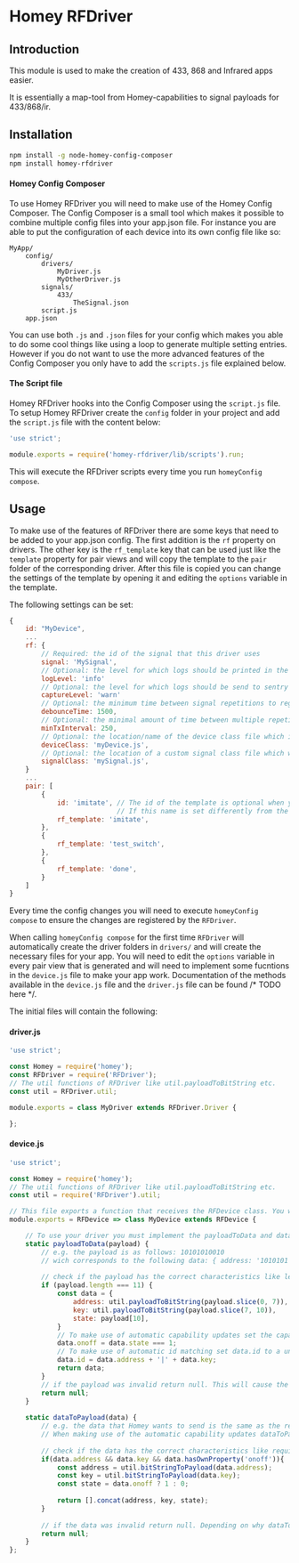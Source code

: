 # Homey RFDriver

## Introduction
This module is used to make the creation of 433, 868 and Infrared apps easier.

It is essentially a map-tool from Homey-capabilities to signal payloads for 433/868/ir.

## Installation
```bash
npm install -g node-homey-config-composer
npm install homey-rfdriver
```

#### Homey Config Composer
To use Homey RFDriver you will need to make use of the Homey Config Composer. The Config Composer is a small tool which makes it possible to combine multiple config files into your app.json file. For instance you are able to put the configuration of each device into its own config file like so:
```
MyApp/
    config/
        drivers/
            MyDriver.js
            MyOtherDriver.js
        signals/
            433/
                TheSignal.json
        script.js
    app.json
```
You can use both `.js` and `.json` files for your config which makes you able to do some cool things like using a loop to generate multiple setting entries. However if you do not want to use the more advanced features of the Config Composer you only have to add the `scripts.js` file explained below.

#### The Script file
Homey RFDriver hooks into the Config Composer using the `script.js` file. To setup Homey RFDriver create the `config` folder in your project and add the `script.js` file with the content below:
```javascript
'use strict';

module.exports = require('homey-rfdriver/lib/scripts').run;
```
This will execute the RFDriver scripts every time you run `homeyConfig compose`.

## Usage
To make use of the features of RFDriver there are some keys that need to be added to your app.json config. The first addition is the `rf` property on drivers. The other key is the `rf_template` key that can be used just like the `template` property for pair views and will copy the template to the `pair` folder of the corresponding driver. After this file is copied you can change the settings of the template by opening it and editing the `options` variable in the template.

The following settings can be set:
```javascript
{
	id: "MyDevice",
    ...
    rf: {
        // Required: the id of the signal that this driver uses
        signal: 'MySignal',
        // Optional: the level for which logs should be printed in the console, can be 'silly'|'debug'|'verbose'|'info'|'warn'|'error'. Defaults to 'info'.
        logLevel: 'info'
        // Optional: the level for which logs should be send to sentry (if added to the app). Defaults to 'warn'
        captureLevel: 'warn'
        // Optional: the minimum time between signal repetitions to register multiple presses. Defaults to 500ms
        debounceTime: 1500,
        // Optional: the minimal amount of time between multiple repetitions of the same signal when send from Homey. Defaults to 0ms
        minTxInterval: 250,
        // Optional: the location/name of the device class file which is instantiated for device instances. Defaults to device.js.
        deviceClass: 'myDevice.js',
        // Optional: the location of a custom signal class file which will be used by the device instances. Defaults to the default Signal class of the RFDriver.
        signalClass: 'mySignal.js',
    }
    ...
    pair: [
    	{
            id: 'imitate', // The id of the template is optional when you set the rf_template. It will then default to the template name. 
                           // If this name is set differently from the template name you MUST change this in the template options
            rf_template: 'imitate',
        },
        {
            rf_template: 'test_switch',
        },
        {
            rf_template: 'done',
        }
    ]
}
```
Every time the config changes you will need to execute `homeyConfig compose` to ensure the changes are registered by the `RFDriver`.

When calling `homeyConfig compose` for the first time `RFDriver` will automatically create the driver folders in `drivers/` and will create the necessary files for your app. You will need to edit the `options` variable in every pair view that is generated and will need to implement some fucntions in the `device.js` file to make your app work. Documentation of the methods available in the `device.js` file and the `driver.js` file can be found /* TODO here */.

The initial files will contain the following: 

#### driver.js
```javascript
'use strict';

const Homey = require('homey');
const RFDriver = require('RFDriver');
// The util functions of RFDriver like util.payloadToBitString etc.
const util = RFDriver.util;

module.exports = class MyDriver extends RFDriver.Driver {

};
```

#### device.js
```javascript
'use strict';

const Homey = require('homey');
// The util functions of RFDriver like util.payloadToBitString etc.
const util = require('RFDriver').util;

// This file exports a function that receives the RFDevice class. You will need to return a class that extends the given class. You can do this by leaving the line below as this and only change "MyDevice" into a logical name for your app.
module.exports = RFDevice => class MyDevice extends RFDevice {

	// To use your driver you must implement the payloadToData and dataToPayload functions. These functions are static which means that you cannot use 'this' inside these functions!
    static payloadToData(payload) {   
        // e.g. the payload is as follows: 10101010010 
        // wich corresponds to the following data: { address: '1010101', key: '001' state: '0' }
        
        // check if the payload has the correct characteristics like length or checksum
        if (payload.length === 11) {
            const data = {
                address: util.payloadToBitString(payload.slice(0, 7)),
                key: util.payloadToBitString(payload.slice(7, 10)),
                state: payload[10],
            }
            // To make use of automatic capability updates set the capability value in the data object
            data.onoff = data.state === 1;
            // To make use of automatic id matching set data.id to a unique value for this device. Since this device is switching on the address + the key we set it to these values concatted
            data.id = data.address + '|' + data.key;
            return data;
        }
        // if the payload was invalid return null. This will cause the payload to be dropped by this device.
        return null;
    }
    
    static dataToPayload(data) {
    	// e.g. the data that Homey wants to send is the same as the received data above which was { address: '1010101', key: '001' state: '0', onoff: false, id: '1010101|001' }
        // When making use of the automatic capability updates dataToPayload will be fired with the capability key set to the new value when the capability is changed. Therefore you will need to translate that capability to the corresponding payload.
        
        // check if the data has the correct characteristics like required keys
        if(data.address && data.key && data.hasOwnProperty('onoff')){
            const address = util.bitStringToPayload(data.address);
            const key = util.bitStringToPayload(data.key);
            const state = data.onoff ? 1 : 0;
            
            return [].concat(address, key, state);
        }
        
        // if the data was invalid return null. Depending on why dataToPayload was called the app will crash or return an error to the user.
        return null;
    }
};

```